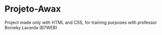# Projeto-Awax
Project made only with HTML and CSS, for training purposes with professor Bonieky Lacerda (B7WEB)
